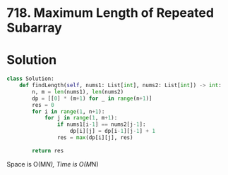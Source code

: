 # 718. Maximum Length of Repeated Subarray

# Solution

```python
class Solution:
    def findLength(self, nums1: List[int], nums2: List[int]) -> int:
        n, m = len(nums1), len(nums2)
        dp = [[0] * (m+1) for _ in range(n+1)]        
        res = 0
        for i in range(1, n+1):
            for j in range(1, m+1):
                if nums1[i-1] == nums2[j-1]:
                    dp[i][j] = dp[i-1][j-1] + 1
                res = max(dp[i][j], res)
        
        return res
```
Space is O(M*N), Time is O(M*N)